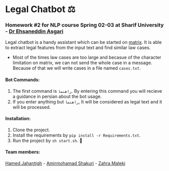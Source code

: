 # Legal Chatbot ⚖️
### Homework #2 for NLP course Spring 02-03 at Sharif University - [Dr Ehsaneddin Asgari](https://github.com/ehsanasgari)

Legal chatbot is a handy assistant which can be started on [matrix](https://matrix.org). It is able to extract legal features from the input text and find similar law cases. 

* Most of the times law cases are too large and becasue of the character limitation on matrix, we can not send the whole case in a message. Because of that we will write cases in a file named `cases.txt`.

#### Bot Commands:

1. The first command is `راهنما`. By entering this command you will recieve a guidance in persian about the bot usage.
2. If you enter anything but `راهنما‍`, It will be considered as legal text and it will be processed.

#### Installation:
1. Clone the project. 
2. Install the requirements by `pip install -r Requirements.txt`.
3. Run the project by `sh start.sh`. 🚀

#### Team members:
[Hamed Jahantigh](https://github.com/HamedJahantigh-git)  -  [Amirmohamad Shakuri](https://github.com/miirzamiir)  -  [Zahra Maleki](https://github.com/zzmaleki)
